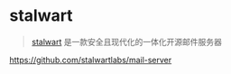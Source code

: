 # stalwart

> [stalwart](https://stalw.art/) 是一款安全且现代化的一体化开源邮件服务器

https://github.com/stalwartlabs/mail-server

